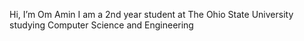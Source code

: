 Hi, I’m Om Amin
I am a 2nd year student at The Ohio State University studying Computer Science and Engineering


